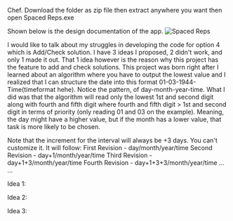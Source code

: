Chef.
Download the folder as zip file then extract anywhere you want then open Spaced Reps.exe


Shown below is the design documentation of the app.
![Spaced Reps](https://github.com/linuxlaber/Spaced-Reps/assets/170599771/d73e85ae-2868-47cf-abe5-325ed9990ecf)

I would like to talk about my struggles in developing the code for option 4 which is Add/Check solution. I have 3 ideas I proposed, 2 didn't work, and only 1 made it out. That 1 idea however is the reason why this project has the feature to add and check solutions. This project was born right after I learned about an algorithm where you have to output the lowest value and I realized that I can structure the date into this format 01-03-1944-Time(timeformat hehe). Notice the pattern, of day-month-year-time. What I did was that the algorithm will read only the lowest 1st and second digit along with fourth and fifth digit where fourth and fifth digit > 1st and second digit in terms of priority (only reading 01 and 03 on the example). Meaning, the day might have a higher value, but if the month has a lower value, that task is more likely to be chosen.

Note that the increment for the interval will always be +3 days. You can't customize it. It will follow:
First Revision - day/month/year/time
Second Revision - day+1/month/year/time
Third Revision - day+1+3/month/year/time
Fourth Revision - day+1+3+3/month/year/time
...
...

Idea 1:

Idea 2:

Idea 3:


